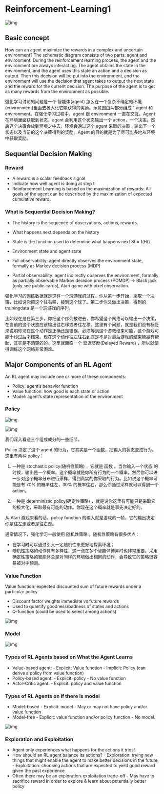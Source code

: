 # Reinforcement-Learning1

![img](https://datawhalechina.github.io/leedeeprl-notes/chapter1/img/1.1.png)

## Basic concept
How can an agent maximize the rewards in a complex and uncertain environment? 
The schematic diagram consists of two parts: agent and environment. During the reinforcement learning process, the agent and the environment are always interacting. 
The agent obtains the state in the environment, and the agent uses this state an action and a decision as output. Then this decision will be put into the environment, 
and the environment will use the decision that agent takes to output the next state and the reward for the current decision. 
The purpose of the agent is to get as many rewards from the environment as possible.

强化学习讨论的问题是一个 智能体(agent) 怎么在一个复杂不确定的环境(environment)里面去极大化它能获得的奖励。示意图由两部分组成：agent 和environment。在强化学习过程中，agent 跟 environment 一直在交互。Agent 在环境里面获取到状态，agent 会利用这个状态输出一个 action，一个决策。然后这个决策会放到环境之中去，环境会通过这个 agent 采取的决策，输出下一个状态以及当前的这个决策得到的奖励。Agent 的目的就是为了尽可能多地从环境中获取奖励。

## Sequential Decision Making

### Reward
- A reward is a scalar feedback signal
- Indicate how well agent is doing at step t
- Reinforcement Learning is based on the maximization of rewards:
All goals of the agent can be described by the maximization of expected
cumulative reward.

### What is Sequential Decision Making?
- The history is the sequence of observations, actions, rewards.
- What happens next depends on the history
- State is the function used to determine what happens next
                      St = f(Ht)

- Environment state and agent state
- Full observability: agent directly observes the environment state,
formally as Markov decision process (MDP)
- Partial observability: agent indirectly observes the environment,
formally as partially observable Markov decision process
(POMDP) -> Black jack (only see public cards), Atari game with pixel observation.

强化学习的训练数据就是这样一个玩游戏的过程。你从第一步开始，采取一个决策，比如说你把这个往右移，接到这个球了。第二步你又做出决策，得到的 trainingdata 是一个玩游戏的序列。

比如现在是在第三步，你把这个序列放进去，你希望这个网络可以输出一个决策，在当前的这个状态应该输出往右移或者往左移。这里有个问题，就是我们没有标签来说明你现在这个动作是正确还是错误，必须等到这个游戏结束可能，这个游戏可能十秒过后才结束。现在这个动作往左往右到底是不是对最后游戏的结束能赢有帮助，其实是不清楚的的。这里就面临一个 延迟奖励(Delayed Reward) ，所以就使得训练这个网络非常困难。

## Major Components of an RL Agent

An RL agent may include one or more of these
components:
- Policy: agent’s behavior function
- Value function: how good is each state or action
- Model: agent’s state representation of the environment

### Policy
![img](https://datawhalechina.github.io/leedeeprl-notes/chapter1/img/1.26.png)

![img](https://datawhalechina.github.io/leedeeprl-notes/chapter1/img/1.31.png)

我们深入看这三个组成成分的一些细节。

Policy 决定了这个 agent 的行为，它其实是一个函数，把输入的状态变成行为。这里有两种 policy：

1. 一种是 stochastic policy(随机性策略) ，它就是 函数 。当你输入一个状态 的时候，输出是一个概率。这个概率就是你所有行为的一个概率，然后你可以进一步对这个概率分布进行采样，得到真实的你采取的行为。比如说这个概率可能是有 70% 的概率往左，30% 的概率往右，那么你通过采样就可以得到一个 action。

2. 一种是 deterministic policy(确定性策略) ，就是说你这里有可能只是采取它的极大化，采取最有可能的动作。你现在这个概率就是事先决定好的。

从 Atari 游戏来看的话，policy function 的输入就是游戏的一帧，它的输出决定你是往左走或者是往右走。

通常情况下，强化学习一般使用 随机性策略 。随机性策略有很多优点：

- 在学习时可以通过引入一定随机性来更好地探索环境；
- 随机性策略的动作具有多样性，这一点在多个智能体博弈时也非常重要。采用确定性策略的智能体总是对同样的环境做出相同的动作，会导致它的策略很容易被对手预测。

### Value Function
Value function: expected discounted sum of future rewards under a
particular policy
- Discount factor weights immediate vs future rewards
- Used to quantify goodness/badness of states and actions
- Q-function (could be used to select among actions)

![img](https://datawhalechina.github.io/leedeeprl-notes/chapter1/img/1.32.png)

### Model

![img](https://datawhalechina.github.io/leedeeprl-notes/chapter1/img/1.29.png)

### Types of RL Agents based on What the Agent Learns
- Value-based agent:
      - Explicit: Value function
      - Implicit: Policy (can derive a policy from value function)
- Policy-based agent:
      - Explicit: policy
      - No value function
- Actor-Critic agent:
      - Explicit: policy and value function


### Types of RL Agents on if there is model
- Model-based
      - Explicit: model
      - May or may not have policy and/or value function
- Model-free
      - Explicit: value function and/or policy function
      - No model.

![img](https://datawhalechina.github.io/leedeeprl-notes/chapter1/img/1.36.png)

### Exploration and Exploitation
- Agent only experiences what happens for the actions it tries!
- How should an RL agent balance its actions?
       - Exploration: trying new things that might enable the agent to make better
          decisions in the future
       - Exploitation: choosing actions that are expected to yield good reward given
          the past experience
- Often there may be an exploration-exploitation trade-off
       - May have to sacrifice reward in order to explore & learn about potentially
          better policy


```python

```
